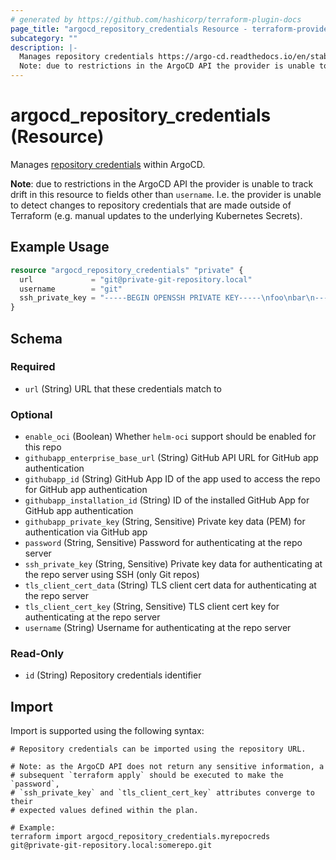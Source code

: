 ```yaml
---
# generated by https://github.com/hashicorp/terraform-plugin-docs
page_title: "argocd_repository_credentials Resource - terraform-provider-argocd"
subcategory: ""
description: |-
  Manages repository credentials https://argo-cd.readthedocs.io/en/stable/user-guide/private-repositories/#credentials within ArgoCD.
  Note: due to restrictions in the ArgoCD API the provider is unable to track drift in this resource to fields other than username. I.e. the provider is unable to detect changes to repository credentials that are made outside of Terraform (e.g. manual updates to the underlying Kubernetes Secrets).
---
```


# argocd_repository_credentials (Resource)

Manages [repository credentials](https://argo-cd.readthedocs.io/en/stable/user-guide/private-repositories/#credentials) within ArgoCD.

**Note**: due to restrictions in the ArgoCD API the provider is unable to track drift in this resource to fields other than `username`. I.e. the provider is unable to detect changes to repository credentials that are made outside of Terraform (e.g. manual updates to the underlying Kubernetes Secrets).

## Example Usage

```terraform
resource "argocd_repository_credentials" "private" {
  url             = "git@private-git-repository.local"
  username        = "git"
  ssh_private_key = "-----BEGIN OPENSSH PRIVATE KEY-----\nfoo\nbar\n-----END OPENSSH PRIVATE KEY-----"
}
```

<!-- schema generated by tfplugindocs -->
## Schema

### Required

- `url` (String) URL that these credentials match to

### Optional

- `enable_oci` (Boolean) Whether `helm-oci` support should be enabled for this repo
- `githubapp_enterprise_base_url` (String) GitHub API URL for GitHub app authentication
- `githubapp_id` (String) GitHub App ID of the app used to access the repo for GitHub app authentication
- `githubapp_installation_id` (String) ID of the installed GitHub App for GitHub app authentication
- `githubapp_private_key` (String, Sensitive) Private key data (PEM) for authentication via GitHub app
- `password` (String, Sensitive) Password for authenticating at the repo server
- `ssh_private_key` (String, Sensitive) Private key data for authenticating at the repo server using SSH (only Git repos)
- `tls_client_cert_data` (String) TLS client cert data for authenticating at the repo server
- `tls_client_cert_key` (String, Sensitive) TLS client cert key for authenticating at the repo server
- `username` (String) Username for authenticating at the repo server

### Read-Only

- `id` (String) Repository credentials identifier

## Import

Import is supported using the following syntax:

```shell
# Repository credentials can be imported using the repository URL.

# Note: as the ArgoCD API does not return any sensitive information, a
# subsequent `terraform apply` should be executed to make the `password`,
# `ssh_private_key` and `tls_client_cert_key` attributes converge to their
# expected values defined within the plan.

# Example:
terraform import argocd_repository_credentials.myrepocreds git@private-git-repository.local:somerepo.git
```
